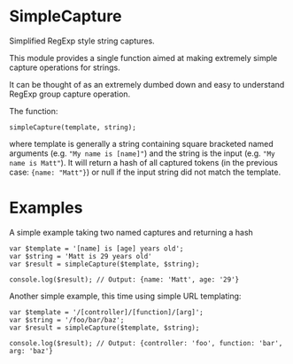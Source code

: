 SimpleCapture
=============
Simplified RegExp style string captures.

This module provides a single function aimed at making extremely simple capture operations for strings.

It can be thought of as an extremely dumbed down and easy to understand RegExp group capture operation.


The function:

	simpleCapture(template, string);

where template is generally a string containing square bracketed named arguments (e.g. `"My name is [name]"`) and the string is the input (e.g. `"My name is Matt"`). It will return a hash of all captured tokens (in the previous case: `{name: "Matt"}`) or null if the input string did not match the template.

Examples
========
A simple example taking two named captures and returning a hash

	var $template = '[name] is [age] years old';
	var $string = 'Matt is 29 years old'
	var $result = simpleCapture($template, $string);

	console.log($result); // Output: {name: 'Matt', age: '29'}


Another simple example, this time using simple URL templating:

	var $template = '/[controller]/[function]/[arg]';
	var $string = '/foo/bar/baz';
	var $result = simpleCapture($template, $string);

	console.log($result); // Output: {controller: 'foo', function: 'bar', arg: 'baz'}
